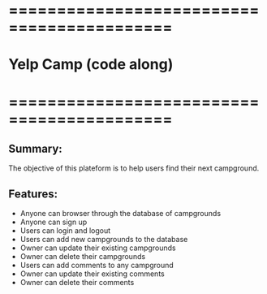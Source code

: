 # ===========================================
#                Yelp Camp (code along)
# ===========================================

## Summary:
The objective of this plateform is to help users find their next campground.

## Features:
* Anyone can browser through the database of campgrounds
* Anyone can sign up
* Users can login and logout
* Users can add new campgrounds to the database
* Owner can update their existing campgrounds
* Owner can delete their campgrounds
* Users can add comments to any campground
* Owner can update their existing comments
* Owner can delete their comments




